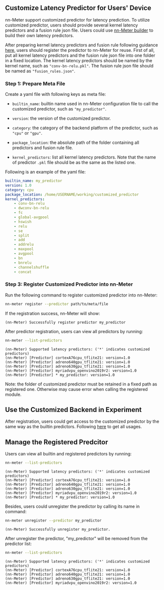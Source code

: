 ## Customize Latency Predictor for Users' Device

nn-Meter support customized predictor for latency prediction. To utilize customized predictor, users should provide several kernel latency predictors and a fusion rule json file. Users could use [nn-Meter builder](../builder/overview.md) to build their own latency predictors.

After preparing kernel latency predictors and fusion rule following guidance [here](../builder/overview.md), users should register the predictor to nn-Meter for reuse. First of all, put all kernel latency predictors and the fusion rule json file into one folder in a fixed location. The kernel latency predictors should be named by the kernel name, such as `"conv-bn-relu.pkl"`. The fusion rule json file should be named as `"fusion_rules.json"`.

### Step 1: Prepare Meta File

Create a yaml file with following keys as meta file:

- `builtin_name`: builtin name used in nn-Meter configuration file to call the customized predictor, such as `"my_predictor"`.

- `version`: the version of the customized predictor.

- `category`: the category of the backend platform of the predictor, such as `"cpu"` or `"gpu"`.

- `package_location`: the absolute path of the folder containing all predictors and fusion rule file.

- `kernel_predictors`: list all kernel latency predictors. Note that the name of predictor `.pkl` file should be as the same as the listed one.

Following is an example of the yaml file:

```yaml
builtin_name: my_predictor
version: 1.0
category: cpu
package_location: /home/USERNAME/working/customized_predictor
kernel_predictors:
    - conv-bn-relu
    - dwconv-bn-relu
    - fc
    - global-avgpool
    - hswish
    - relu
    - se
    - split
    - add
    - addrelu
    - maxpool
    - avgpool
    - bn
    - bnrelu
    - channelshuffle
    - concat
```

### Step 3: Register Customized Predictor into nn-Meter

Run the following command to register customized predictor into nn-Meter:

``` bash
nn-meter register --predictor path/to/meta/file
```
If the registration success, nn-Meter will show:
``` text
(nn-Meter) Successfully register predictor my_predictor
```

After predictor registration, users can view all predictors by running:
``` bash
nn-meter --list-predictors
```
```text
(nn-Meter) Supported latency predictors: ('*' indicates customized predictors)
(nn-Meter) [Predictor] cortexA76cpu_tflite21: version=1.0
(nn-Meter) [Predictor] adreno640gpu_tflite21: version=1.0
(nn-Meter) [Predictor] adreno630gpu_tflite21: version=1.0
(nn-Meter) [Predictor] myriadvpu_openvino2019r2: version=1.0
(nn-Meter) [Predictor] * my_predictor: version=1.0
```

Note: the folder of customized predictor must be retained in a fixed path as registered one. Otherwise may cause error when calling the registered module.

## Use the Customized Backend in Experiment

After registration, users could get access to the customized predictor by the same way as the builtin predictors. Following [here](usage.md) to get all usages.


## Manage the Registered Predcitor

Users can view all builtin and registered predictors by running:
``` bash
nn-meter --list-predictors
```
```text
(nn-Meter) Supported latency predictors: ('*' indicates customized predictors)
(nn-Meter) [Predictor] cortexA76cpu_tflite21: version=1.0
(nn-Meter) [Predictor] adreno640gpu_tflite21: version=1.0
(nn-Meter) [Predictor] adreno630gpu_tflite21: version=1.0
(nn-Meter) [Predictor] myriadvpu_openvino2019r2: version=1.0
(nn-Meter) [Predictor] * my_predictor: version=1.0
```

Besides, users could unregister the predictor by calling its name in command:

``` bash
nn-meter unregister --predictor my_predictor
```
``` text
(nn-Meter) Successfully unregister my_predictor.
```

After unregister the predictor, "my_predictor" will be removed from the predictor list:

``` bash
nn-meter --list-predictors
```
``` text
(nn-Meter) Supported latency predictors: ('*' indicates customized predictors)
(nn-Meter) [Predictor] cortexA76cpu_tflite21: version=1.0
(nn-Meter) [Predictor] adreno640gpu_tflite21: version=1.0
(nn-Meter) [Predictor] adreno630gpu_tflite21: version=1.0
(nn-Meter) [Predictor] myriadvpu_openvino2019r2: version=1.0
```